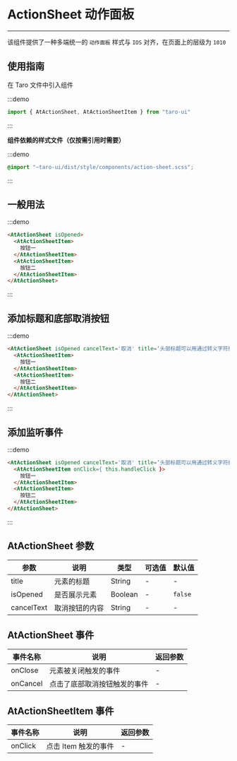 # ActionSheet 动作面板

---

该组件提供了一种多端统一的 `动作面板` 样式与 `IOS` 对齐，在页面上的层级为 `1010`

## 使用指南

在 Taro 文件中引入组件

:::demo
```js
import { AtActionSheet, AtActionSheetItem } from "taro-ui"
```
:::

**组件依赖的样式文件（仅按需引用时需要）**

:::demo
```scss
@import "~taro-ui/dist/style/components/action-sheet.scss";
```
:::

## 一般用法

:::demo

```html
<AtActionSheet isOpened>
  <AtActionSheetItem>
    按钮一
  </AtActionSheetItem>
  <AtActionSheetItem>
    按钮二
  </AtActionSheetItem>
</AtActionSheet>
```

:::

## 添加标题和底部取消按钮

:::demo

```html
<AtActionSheet isOpened cancelText='取消' title=‘头部标题可以用通过转义字符换行’>
  <AtActionSheetItem>
    按钮一
  </AtActionSheetItem>
  <AtActionSheetItem>
    按钮二
  </AtActionSheetItem>
</AtActionSheet>
```

:::

## 添加监听事件

:::demo

```html
<AtActionSheet isOpened cancelText='取消' title=‘头部标题可以用通过转义字符换行’ onCancel={ this.handleCancel } onClose={ this.handleClose }>
  <AtActionSheetItem onClick={ this.handleClick }>
    按钮一
  </AtActionSheetItem>
  <AtActionSheetItem>
    按钮二
  </AtActionSheetItem>
</AtActionSheet>
```

:::

## AtActionSheet 参数

| 参数       | 说明           | 类型    | 可选值 | 默认值  |
| ---------- | -------------- | ------- | ------ | ------- |
| title      | 元素的标题     | String  | -      | -       |
| isOpened   | 是否展示元素   | Boolean | -      | `false` |
| cancelText | 取消按钮的内容 | String  | -      | -       |

## AtActionSheet 事件

| 事件名称 | 说明                         | 返回参数 |
| -------- | ---------------------------- | -------- |
| onClose  | 元素被关闭触发的事件         | -        |
| onCancel | 点击了底部取消按钮触发的事件 | -        |

## AtActionSheetItem 事件

| 事件名称 | 说明                 | 返回参数 |
| -------- | -------------------- | -------- |
| onClick  | 点击 Item 触发的事件 | -        |
